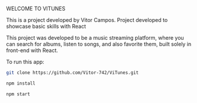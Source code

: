 WELCOME TO VITUNES

This is a project developed by Vitor Campos.
Project developed to showcase basic skills with React

This project was developed to be a music streaming platform, where you can search for albums, listen to songs, and also favorite them, built solely in front-end with React.

To run this app:

```bash
git clone https://github.com/Vitor-742/ViTunes.git

npm install

npm start
